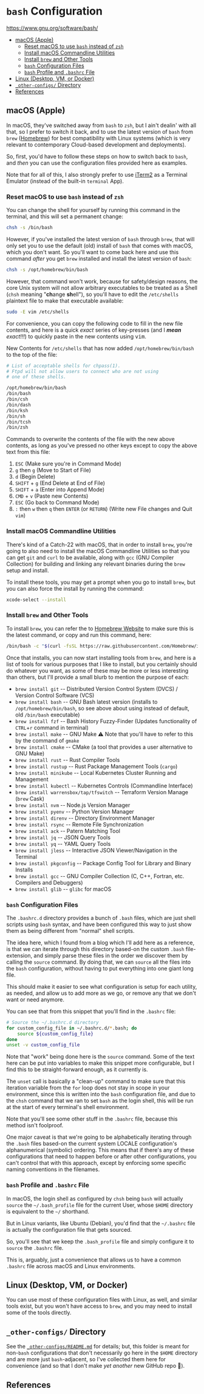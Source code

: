 # `bash` Configuration

https://www.gnu.org/software/bash/

<!-- MarkdownTOC -->

- [macOS \(Apple\)](#macos-apple)
    - [Reset macOS to use `bash` instead of `zsh`](#reset-macos-to-use-bash-instead-of-zsh)
    - [Install macOS Commandline Utilities](#install-macos-commandline-utilities)
    - [Install `brew` and Other Tools](#install-brew-and-other-tools)
    - [`bash` Configuration Files](#bash-configuration-files)
    - [`bash` Profile and `.bashrc` File](#bash-profile-and-bashrc-file)
- [Linux \(Desktop, VM, or Docker\)](#linux-desktop-vm-or-docker)
- [`_other-configs/` Directory](#_other-configs-directory)
- [References](#references)

<!-- /MarkdownTOC -->

<a id="macos-apple"></a>
## macOS (Apple)

In macOS, they've switched away from `bash` to `zsh`, but I ain't dealin' with all that, so I prefer to switch it back, and to use the latest version of `bash` from `brew` ([Homebrew](https://brew.sh)) for best compatibility with Linux systems (which is very relevant to contemporary Cloud-based development and deployments).

So, first, you'd have to follow these steps on how to switch back to `bash`, and _then_ you can use the configuration files provided here as examples.

Note that for all of this, I also strongly prefer to use [iTerm2](https://iterm2.com/) as a Terminal Emulator (instead of the built-in `terminal` App).

<a id="reset-macos-to-use-bash-instead-of-zsh"></a>
### Reset macOS to use `bash` instead of `zsh`

You can change the shell for yourself by running this command in the terminal, and this will set a permanent change:

```bash
chsh -s /bin/bash
```

However, if you've installed the latest version of `bash` through `brew`, that will only set you to use the default (old) install of `bash` that comes with macOS, which you don't want. So you'll want to come back here and use this command _after_ you get `brew` installed and install the latest version of `bash`:

```bash
chsh -s /opt/homebrew/bin/bash
```

However, that command won't work, because for safety/design reasons, the core Unix system will not allow arbitrary executables to be treated as a Shell (`chsh` meaning "<b>ch</b>ange <b>sh</b>ell"), so you'll have to edit the `/etc/shells` plaintext file to make that executable available:

```bash
sudo -E vim /etc/shells
```

For convenience, you can copy the following code to fill in the new file contents, and here is a quick _exact_ series of key-presses (and I ___mean___ _exact!!!_) to quickly paste in the new contents using <tt>vim</tt>.

New Contents for `/etc/shells` that has now added `/opt/homebrew/bin/bash` to the top of the file:

```bash
# List of acceptable shells for chpass(1).
# Ftpd will not allow users to connect who are not using
# one of these shells.

/opt/homebrew/bin/bash
/bin/bash
/bin/csh
/bin/dash
/bin/ksh
/bin/sh
/bin/tcsh
/bin/zsh
```

Commands to overwrite the contents of the file with the new above contents, as long as you've pressed no other keys except to copy the above text from this file:

1. `ESC` (Make sure you're in Command Mode)
1. `g` then `g` (Move to Start of File)
1. `d` (Begin Delete)
1. `SHIFT` + `g` (End Delete at End of File)
1. `SHIFT` + `a` (Enter into Append Mode)
1. `CMD` + `v` (Paste new Contents)
1. `ESC` (Go back to Command Mode)
1. `:` then `w` then `q` then `ENTER` (or `RETURN`) (Write new File changes and Quit `vim`)

<a id="install-macos-commandline-utilities"></a>
### Install macOS Commandline Utilities

There's kind of a Catch-22 with macOS, that in order to install `brew`, you're going to also need to install the macOS Commandline Utilities so that you can get `git` and `curl` to be available, along with `gcc` (GNU Compiler Collection) for building and linking any relevant binaries during the `brew` setup and install.

To install these tools, you may get a prompt when you go to install `brew`, but you can also force the install by running the command:

```bash
xcode-select --install
```

<a id="install-brew-and-other-tools"></a>
### Install `brew` and Other Tools

To install `brew`, you can refer the to [Homebrew Website](https://brew.sh/) to make sure this is the latest command, or copy and run this command, here:

```bash
/bin/bash -c "$(curl -fsSL https://raw.githubusercontent.com/Homebrew/install/HEAD/install.sh)"
```

Once that installs, you can now start installing tools from `brew`, and here is a list of tools for various purposes that I like to install, but you certainly should do whatever you want, as some of these may be more or less interesting than others, but I'll provide a small blurb to mention the purpose of each:

- `brew install git` -- Distributed Version Control System (DVCS) / Version Control Software (VCS)
- `brew install bash` -- GNU Bash latest version (installs to `/opt/homebrew/bin/bash`, so see above about using instead of default, old `/bin/bash` executable)
- `brew install fzf` -- Bash History Fuzzy-Finder (Updates functionality of `CTRL`+`r` command in terminal)
- `brew install make` -- GNU Make ⚠️ Note that you'll have to refer to this by the command of `gmake`
- `brew install cmake` -- CMake (a tool that provides a user alternative to GNU Make)
- `brew install rust` -- Rust Compiler Tools
- `brew install rustup` -- Rust Package Management Tools (`cargo`)
- `brew install minikube` -- Local Kubernetes Cluster Running and Management
- `brew install kubectl` -- Kubernetes Controls (Commandline Interface)
- `brew install warrensbox/tap/tfswitch` -- Terraform Version Manage (`brew` Cask)
- `brew install nvm` -- Node.js Version Manager
- `brew install pyenv` -- Python Version Manager
- `brew install direnv` -- Directory Environment Manager
- `brew install rsync` -- Remote File Synchronization
- `brew install ack` -- Patern Matching Tool
- `brew install jq` -- JSON Query Tools
- `brew install yq` -- YAML Query Tools
- `brew install jless` -- Interactive JSON Viewer/Navigation in the Terminal
- `brew install pkgconfig` -- Package Config Tool for Library and Binary Installs
- `brew install gcc` -- GNU Compiler Collection (C, C++, Fortran, etc. Compilers and Debuggers)
- `brew install glib` -- `glibc` for macOS

<a id="bash-configuration-files"></a>
### `bash` Configuration Files

The `.bashrc.d` directory provides a bunch of `.bash` files, which are just shell scripts using `bash` syntax, and have been configured this way to just show them as being different from "normal" shell scripts.

The idea here, which I found from a blog which I'll add here as a reference, is that we can iterate through this directory based-on the custom `.bash` file-extension, and simply parse these files in the order we discover them by calling the `source` command. By doing that, we can `source` all the files into the `bash` configuration, without having to put everything into one giant long file.

This should make it easier to see what configuration is setup for each utility, as needed, and allow us to add more as we go, or remove any that we don't want or need anymore.

You can see that from this snippet that you'll find in the `.bashrc` file:

```bash
# Source the ~/.bashrc.d directory
for custom_config_file in ~/.bashrc.d/*.bash; do
    source ${custom_config_file}
done
unset -v custom_config_file
```

Note that "work" being done here is the `source` command. Some of the text here can be put into variables to make this snippet more configurable, but I find this to be straight-forward enough, as it currently is.

The `unset` call is basically a "clean-up" command to make sure that this iteration variable from the `for` loop does not stay in scope in your environment, since this is written into the `bash` configuration file, and due to the `chsh` command that we ran to set `bash` as the login shell, this will be run at the start of every terminal's shell environment.

Note that you'll see some other stuff in the `.bashrc` file, because this method isn't foolproof.

One major caveat is that we're going to be alphabetically iterating through the `.bash` files based-on the current system LOCALE configuration's alphanumerical (symbolic) ordering. This means that if there's any of these configurations that need to happen before or after other configurations, you can't control that with this approach, except by enforcing some specific naming conventions in the filenames.

<a id="bash-profile-and-bashrc-file"></a>
### `bash` Profile and `.bashrc` File

In macOS, the login shell as configured by `chsh` being `bash` will actually `source` the `~/.bash_profile` file for the current User, whose `$HOME` directory is equivalent to the `~/` shorthand.

But in Linux variants, like Ubuntu (Debian), you'd find that the `~/.bashrc` file is actually the configuration file that gets sourced.

So, you'll see that we keep the `.bash_profile` file and simply configure it to `source` the `.bashrc` file.

This is, arguably, just a convenience that allows us to have a common `.bashrc` file across macOS and Linux environments.

<a id="linux-desktop-vm-or-docker"></a>
## Linux (Desktop, VM, or Docker)

You can use most of these configuration files with Linux, as well, and similar tools exist, but you won't have access to `brew`, and you may need to install some of the tools directly.

<a id="_other-configs-directory"></a>
## `_other-configs/` Directory

See the [`_other-configs/README.md`](./_other-configs/README.md) for details; but, this folder is meant for non-`bash` configurations that don't necessarily go here in the `$HOME` directory and are more just `bash`-adjacent, so I've collected them here for convenience (and so that I don't make _yet another_ new GitHub repo 👻).

<a id="references"></a>
## References
